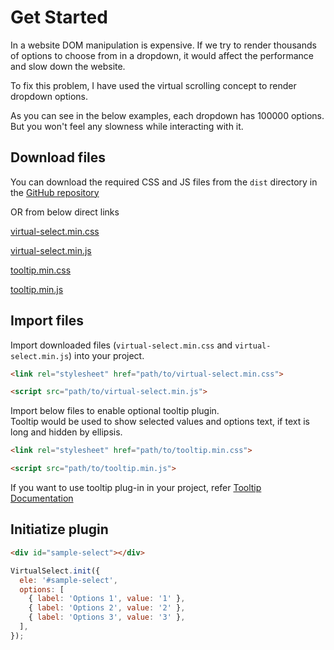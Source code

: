 # Get Started

In a website DOM manipulation is expensive. If we try to render thousands of options to choose from in a dropdown, it would affect the performance and slow down the website.

To fix this problem, I have used the virtual scrolling concept to render dropdown options.

As you can see in the below examples, each dropdown has 100000 options. But you won't feel any slowness while interacting with it.

<div class="get-started-example">
  <div id="single-select"></div>
  <div id="multiple-select"></div>
</div>

## Download files
You can download the required CSS and JS files from the `dist` directory in the [GitHub repository](https://github.com/{{repo}})

OR from below direct links

[virtual-select.min.css](https://raw.githubusercontent.com/{{repo}}/master/dist/virtual-select.min.css)

[virtual-select.min.js](https://raw.githubusercontent.com/{{repo}}/master/dist/virtual-select.min.js)

[tooltip.min.css](https://raw.githubusercontent.com/{{repo}}/master/dist/tooltip.min.css)

[tooltip.min.js](https://raw.githubusercontent.com/{{repo}}/master/dist/tooltip.min.js)


## Import files

Import downloaded files (`virtual-select.min.css` and `virtual-select.min.js`) into your project.

```html
<link rel="stylesheet" href="path/to/virtual-select.min.css">

<script src="path/to/virtual-select.min.js">
```

Import below files to enable optional tooltip plugin.\
Tooltip would be used to show selected values and options text, if text is long and hidden by ellipsis.
```html
<link rel="stylesheet" href="path/to/tooltip.min.css">

<script src="path/to/tooltip.min.js">
```

If you want to use tooltip plug-in in your project, refer [Tooltip Documentation](https://sa-si-dev.github.io/tooltip)

## Initiatize plugin

```html
<div id="sample-select"></div>
```

```js
VirtualSelect.init({
  ele: '#sample-select',
  options: [
    { label: 'Options 1', value: '1' },
    { label: 'Options 2', value: '2' },
    { label: 'Options 3', value: '3' },
  ],
});
```

<script>
  initPageGetStarted();
</script>